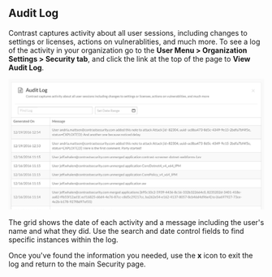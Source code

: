 
<!--
title: "Audit Log"
description: "View Audit Log in Security page"
tags: "organization settings security audit log"
-->


## Audit Log

Contrast captures activity about all user sessions, including changes to settings or licenses, actions on vulnerablities, and much more. To see a log of the activity in your organization go to the **User Menu > Organization Settings > Security tab**, and click the link at the top of the page to **View Audit Log**. 

<a href="assets/images/Security-audit-log.png" rel="lightbox" title="Audit Log grid"><img class="thumbnail" src="assets/images/Security-audit-log.png"/></a>

The grid shows the date of each activity and a message including the user's name and what they did. Use the search and date control fields to find specific instances within the log. 

Once you've found the information you needed, use the **x** icon to exit the log and return to the main Security page. 
